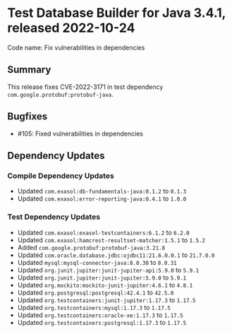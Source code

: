 # Test Database Builder for Java 3.4.1, released 2022-10-24

Code name: Fix vulnerabilities in dependencies

## Summary

This release fixes CVE-2022-3171 in test dependency `com.google.protobuf:protobuf-java`.

## Bugfixes

* #105: Fixed vulnerabilities in dependencies

## Dependency Updates

### Compile Dependency Updates

* Updated `com.exasol:db-fundamentals-java:0.1.2` to `0.1.3`
* Updated `com.exasol:error-reporting-java:0.4.1` to `1.0.0`

### Test Dependency Updates

* Updated `com.exasol:exasol-testcontainers:6.1.2` to `6.2.0`
* Updated `com.exasol:hamcrest-resultset-matcher:1.5.1` to `1.5.2`
* Added `com.google.protobuf:protobuf-java:3.21.8`
* Updated `com.oracle.database.jdbc:ojdbc11:21.6.0.0.1` to `21.7.0.0`
* Updated `mysql:mysql-connector-java:8.0.30` to `8.0.31`
* Updated `org.junit.jupiter:junit-jupiter-api:5.9.0` to `5.9.1`
* Updated `org.junit.jupiter:junit-jupiter:5.9.0` to `5.9.1`
* Updated `org.mockito:mockito-junit-jupiter:4.6.1` to `4.8.1`
* Updated `org.postgresql:postgresql:42.4.1` to `42.5.0`
* Updated `org.testcontainers:junit-jupiter:1.17.3` to `1.17.5`
* Updated `org.testcontainers:mysql:1.17.3` to `1.17.5`
* Updated `org.testcontainers:oracle-xe:1.17.3` to `1.17.5`
* Updated `org.testcontainers:postgresql:1.17.3` to `1.17.5`
